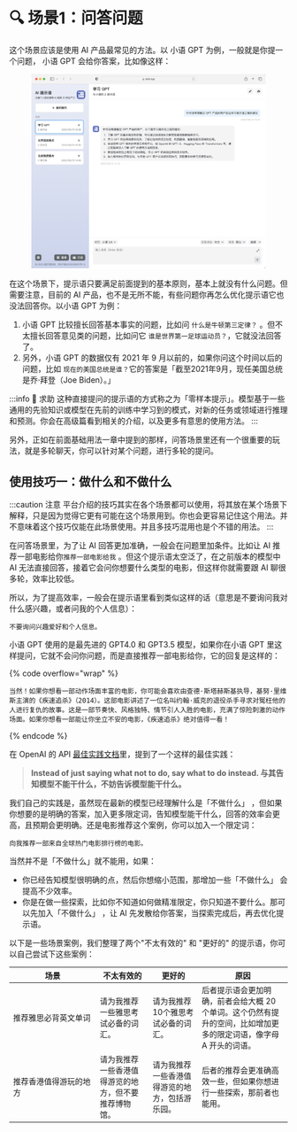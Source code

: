 # 🔍 场景1：问答问题

这个场景应该是使用 AI 产品最常见的方法。以 小语 GPT 为例，一般就是你提一个问题， 小语 GPT 会给你答案，比如像这样：

<figure><img src="../.gitbook/assets/image (13).png" alt=""><figcaption></figcaption></figure>

在这个场景下，提示语只要满足前面提到的基本原则，基本上就没有什么问题。但需要注意，目前的 AI 产品，也不是无所不能，有些问题你再怎么优化提示语它也没法回答你。以小语 GPT 为例：

1. 小语 GPT 比较擅长回答基本事实的问题，比如问 `什么是牛顿第三定律？` 。但不太擅长回答意见类的问题，比如问它 `谁是世界第一足球运动员？`，它就没法回答了。
2. 另外，小语 GPT 的数据仅有 2021 年 9 月以前的，如果你问这个时间以后的问题，比如 `现在的美国总统是谁？`它的答案是「截至2021年9月，现任美国总统是乔·拜登（Joe Biden）。」

:::info 🔴 求助 这种直接提问的提示语的方式称之为「零样本提示」。模型基于一些通用的先验知识或模型在先前的训练中学习到的模式，对新的任务或领域进行推理和预测。你会在高级篇看到相关的介绍，以及更多有意思的使用方法。 :::

另外，正如在前面基础用法一章中提到的那样，问答场景里还有一个很重要的玩法，就是多轮聊天，你可以针对某个问题，进行多轮的提问。

## **使用技巧一：做什么和不做什么**

:::caution 注意 平台介绍的技巧其实在各个场景都可以使用，将其放在某个场景下解释，只是因为觉得它更有可能在这个场景用到。你也会更容易记住这个用法。并不意味着这个技巧仅能在此场景使用。并且多技巧混用也是个不错的用法。 :::

在问答场景里，为了让 AI 回答更加准确，一般会在问题里加条件。比如让 AI 推荐一部电影给你`推荐一部电影给我` 。但这个提示语太空泛了，在之前版本的模型中 AI 无法直接回答，接着它会问你想要什么类型的电影，但这样你就需要跟 AI 聊很多轮，效率比较低。

所以，为了提高效率，一般会在提示语里看到类似这样的话（意思是不要询问我对什么感兴趣，或者问我的个人信息）：

```other
不要询问兴趣爱好和个人信息。
```

小语 GPT 使用的是最先进的 GPT4.0 和 GPT3.5 模型，如果你在小语 GPT 里这样提问，它就不会问你问题，而是直接推荐一部电影给你，它的回复是这样的：

{% code overflow="wrap" %}
```other
当然！如果你想看一部动作场面丰富的电影，你可能会喜欢由查德·斯塔赫斯基执导，基努·里维斯主演的《疾速追杀》（2014）。这部电影讲述了一位名叫约翰·威克的退役杀手寻求对冤枉他的人进行复仇的故事。这是一部节奏快、风格独特、情节引人入胜的电影，充满了惊险刺激的动作场面。如果你想看一部能让你坐立不安的电影，《疾速追杀》绝对值得一看！
```
{% endcode %}

在 OpenAI 的 API [最佳实践文档](https://help.openai.com/en/articles/6654000-best-practices-for-prompt-engineering-with-openai-api)里，提到了一个这样的最佳实践：

> **Instead of just saying what not to do, say what to do instead. 与其告知模型不能干什么，不妨告诉模型能干什么。**

我们自己的实践是，虽然现在最新的模型已经理解什么是「不做什么」 ，但如果你想要的是明确的答案，加入更多限定词，告知模型能干什么，回答的效率会更高，且预期会更明确。还是电影推荐这个案例，你可以加入一个限定词：

```other
向我推荐一部来自全球热门电影排行榜的电影。
```

当然并不是「不做什么」就不能用，如果：

* 你已经告知模型很明确的点，然后你想缩小范围，那增加一些「不做什么」 会提高不少效率。
* 你是在做一些探索，比如你不知道如何做精准限定，你只知道不要什么。那可以先加入「不做什么」 ，让 AI 先发散给你答案，当探索完成后，再去优化提示语。

以下是一些场景案例，我们整理了两个"不太有效的" 和 "更好的" 的提示语，你可以自己尝试下这些案例：

<table><thead><tr><th width="143">场景</th><th>不太有效的</th><th>更好的</th><th>原因</th></tr></thead><tbody><tr><td>推荐雅思必背英文单词</td><td>请为我推荐一些雅思考试必备的词汇。</td><td>请为我推荐10个雅思考试必备的词汇。</td><td>后者提示语会更加明确，前者会给大概 20 个单词。这个仍然有提升的空间，比如增加更多的限定词语，像字母 A 开头的词语。</td></tr><tr><td>推荐香港值得游玩的地方</td><td>请为我推荐一些香港值得游览的地方，但不要推荐博物馆。</td><td>请为我推荐一些香港值得游览的地方，包括游乐园。</td><td>后者的推荐会更准确高效一些，但如果你想进行一些探索，那前者也能用。</td></tr></tbody></table>

